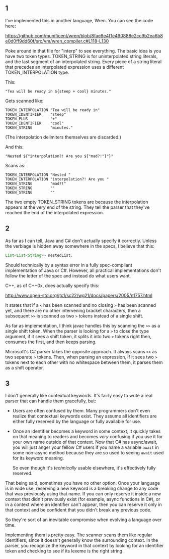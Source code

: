 ## 1

I've implemented this in another language, Wren. You can see the code here:

https://github.com/munificent/wren/blob/8fae8e4f1e490888e2cc9b2ea6b8e0d0ff9dd60f/src/vm/wren_compiler.c#L118-L130

Poke around in that file for "interp" to see everything. The basic idea is you
have two token types. TOKEN_STRING is for uninterpolated string literals, and
the last segment of an interpolated string. Every piece of a string literal that
precedes an interpolated expression uses a different TOKEN_INTERPOLATION type.

This:

```lox
"Tea will be ready in ${steep + cool} minutes."
```

Gets scanned like:

```text
TOKEN_INTERPOLATION "Tea will be ready in"
TOKEN_IDENTIFIER    "steep"
TOKEN_PLUS          "+"
TOKEN_IDENTIFIER    "cool"
TOKEN_STRING        "minutes."
```

(The interpolation delimiters themselves are discarded.)

And this:

```lox
"Nested ${"interpolation?! Are you ${"mad?!"}"}"
```

Scans as:

```text
TOKEN_INTERPOLATION "Nested "
TOKEN_INTERPOLATION "interpolation?! Are you "
TOKEN_STRING        "mad?!"
TOKEN_STRING        ""
TOKEN_STRING        ""
```

The two empty TOKEN_STRING tokens are because the interpolation appears at the
very end of the string. They tell the parser that they've reached the end of
the interpolated expression.

## 2

As far as I can tell, Java and C# don't actually specify it correctly. Unless
the verbiage is hidden away somewhere in the specs, I believe that this:

```java
List<List<String>> nestedList;
```

Should technically by a syntax error in a fully spec-compliant implementation
of Java or C#. However, all practical implementations don't follow the letter
of the spec and instead do what users want.

C++, as of C++0x, does actually specify this:

http://www.open-std.org/jtc1/sc22/wg21/docs/papers/2005/n1757.html

It states that if a `<` has been scanned and no closing `>` has been scanned
yet, and there are no other intervening bracket characters, then a subsequent
`>>` is scanned as two `>` tokens instead of a single shift.

As far as implementation, I think javac handles this by scanning the `>>` as a
single shift token. When the parser is looking for a `>` to close the type
argument, if it sees a shift token, it splits it into two `>` tokens right then,
consumes the first, and then keeps parsing.

Microsoft's C# parser takes the opposite approach. It always scans `>>` as two
separate `>` tokens. Then, when parsing an expression, if it sees two `>` tokens
next to each other with no whitespace between them, it parses them as a shift
operator.

## 3

I don't generally like contextual keywords. It's fairly easy to write a real
parser that can handle them gracefully, but:

*   Users are often confused by them. Many programmers don't even realize that
    contextual keywords exist. They assume all identifiers are either fully
    reserved by the language or fully available for use.

*   Once an identifier becomes a keyword in some context, it quickly takes on
    that meaning to readers and becomes *very* confusing if you use it for your
    own name outside of that context. Now that C# has async/await, you will
    just anger your fellow C# users if you name a variable `await` in some
    non-async method because they are so used to seeing `await` used for its
    keyword meaning.

    So even though it's *technically* usable elsewhere, it's effectively fully
    reserved.

That being said, sometimes you have no other option. Once your language is in
wide use, reserving a new keyword is a breaking change to any code that was
previously using that name. If you can only reserve it inside a new context that
didn't previously exist (for example, async functions in C#), or in a context
where an identifier can't appear, then you can reserve it only in that context
and be confident that you didn't break any previous code.

So they're sort of an inevitable compromise when evolving a language over time.

Implementing them is pretty easy. The scanner scans them like regular
identifiers, since it doesn't generally know the surrounding context. In the
parser, you recognize the keyword in that context by looking for an identifier
token and checking to see if its lexeme is the right string.
